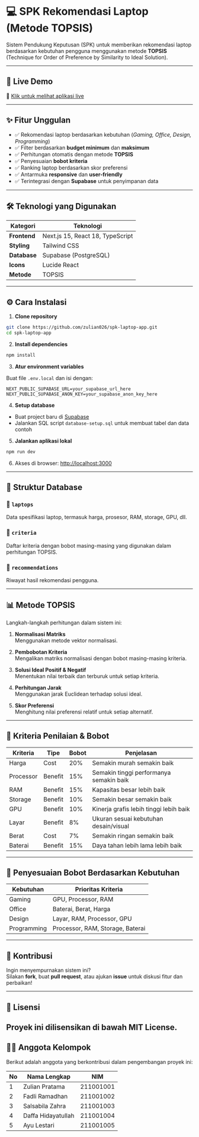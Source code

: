 # 💻 SPK Rekomendasi Laptop (Metode TOPSIS)

Sistem Pendukung Keputusan (SPK) untuk memberikan rekomendasi laptop berdasarkan kebutuhan pengguna menggunakan metode **TOPSIS** (Technique for Order of Preference by Similarity to Ideal Solution).

---

## 🚀 Live Demo

🔗 [Klik untuk melihat aplikasi live](https://spk-laptop-app.vercel.app)

---

## ✨ Fitur Unggulan

- ✅ Rekomendasi laptop berdasarkan kebutuhan (_Gaming, Office, Design, Programming_)
- ✅ Filter berdasarkan **budget minimum** dan **maksimum**
- ✅ Perhitungan otomatis dengan metode **TOPSIS**
- ✅ Penyesuaian **bobot kriteria**
- ✅ Ranking laptop berdasarkan skor preferensi
- ✅ Antarmuka **responsive** dan **user-friendly**
- ✅ Terintegrasi dengan **Supabase** untuk penyimpanan data

---

## 🛠️ Teknologi yang Digunakan

| Kategori     | Teknologi                     |
|--------------|-------------------------------|
| **Frontend** | Next.js 15, React 18, TypeScript |
| **Styling**  | Tailwind CSS                  |
| **Database** | Supabase (PostgreSQL)         |
| **Icons**    | Lucide React                  |
| **Metode**   | TOPSIS                        |

---

## ⚙️ Cara Instalasi

1. **Clone repository**

```bash
git clone https://github.com/zulian026/spk-laptop-app.git
cd spk-laptop-app
```

2. **Install dependencies**

```bash
npm install
```

3. **Atur environment variables**

Buat file `.env.local` dan isi dengan:

```env
NEXT_PUBLIC_SUPABASE_URL=your_supabase_url_here
NEXT_PUBLIC_SUPABASE_ANON_KEY=your_supabase_anon_key_here
```

4. **Setup database**

- Buat project baru di [Supabase](https://supabase.com)
- Jalankan SQL script `database-setup.sql` untuk membuat tabel dan data contoh

5. **Jalankan aplikasi lokal**

```bash
npm run dev
```

6. Akses di browser: [http://localhost:3000](http://localhost:3000)

---

## 🧱 Struktur Database

### 📁 `laptops`
Data spesifikasi laptop, termasuk harga, prosesor, RAM, storage, GPU, dll.

### 📁 `criteria`
Daftar kriteria dengan bobot masing-masing yang digunakan dalam perhitungan TOPSIS.

### 📁 `recommendations`
Riwayat hasil rekomendasi pengguna.

---

## 📊 Metode TOPSIS

Langkah-langkah perhitungan dalam sistem ini:

1. **Normalisasi Matriks**  
   Menggunakan metode vektor normalisasi.

2. **Pembobotan Kriteria**  
   Mengalikan matriks normalisasi dengan bobot masing-masing kriteria.

3. **Solusi Ideal Positif & Negatif**  
   Menentukan nilai terbaik dan terburuk untuk setiap kriteria.

4. **Perhitungan Jarak**  
   Menggunakan jarak Euclidean terhadap solusi ideal.

5. **Skor Preferensi**  
   Menghitung nilai preferensi relatif untuk setiap alternatif.

---

## 🧮 Kriteria Penilaian & Bobot

| Kriteria   | Tipe     | Bobot | Penjelasan |
|------------|----------|-------|------------|
| Harga      | Cost     | 20%   | Semakin murah semakin baik |
| Processor  | Benefit  | 15%   | Semakin tinggi performanya semakin baik |
| RAM        | Benefit  | 15%   | Kapasitas besar lebih baik |
| Storage    | Benefit  | 10%   | Semakin besar semakin baik |
| GPU        | Benefit  | 10%   | Kinerja grafis lebih tinggi lebih baik |
| Layar      | Benefit  | 8%    | Ukuran sesuai kebutuhan desain/visual |
| Berat      | Cost     | 7%    | Semakin ringan semakin baik |
| Baterai    | Benefit  | 15%   | Daya tahan lebih lama lebih baik |

---

## 🎯 Penyesuaian Bobot Berdasarkan Kebutuhan

| Kebutuhan    | Prioritas Kriteria                                |
|--------------|---------------------------------------------------|
| Gaming       | GPU, Processor, RAM                                |
| Office       | Baterai, Berat, Harga                              |
| Design       | Layar, RAM, Processor, GPU                         |
| Programming  | Processor, RAM, Storage, Baterai                   |

---

## 🤝 Kontribusi

Ingin menyempurnakan sistem ini?  
Silakan **fork**, buat **pull request**, atau ajukan **issue** untuk diskusi fitur dan perbaikan!

---

## 📄 Lisensi

Proyek ini dilisensikan di bawah **MIT License**.
---

## 👨‍💻 Anggota Kelompok

Berikut adalah anggota yang berkontribusi dalam pengembangan proyek ini:

| No | Nama Lengkap         | NIM           |
|----|----------------------|---------------|
| 1  | Zulian Pratama       | 211001001     |
| 2  | Fadli Ramadhan       | 211001002     |
| 3  | Salsabila Zahra      | 211001003     |
| 4  | Daffa Hidayatullah   | 211001004     |
| 5  | Ayu Lestari          | 211001005     |